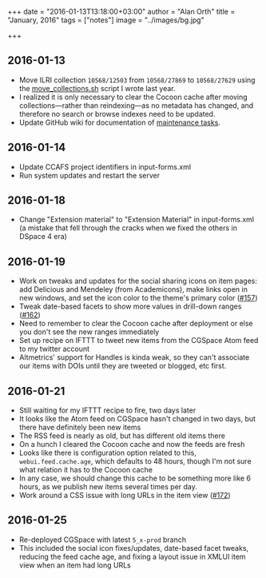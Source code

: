 +++
date = "2016-01-13T13:18:00+03:00"
author = "Alan Orth"
title = "January, 2016"
tags = ["notes"]
image = "../images/bg.jpg"

+++
## 2016-01-13

- Move ILRI collection `10568/12503` from `10568/27869` to `10568/27629` using the [move_collections.sh](https://gist.github.com/alanorth/392c4660e8b022d99dfa) script I wrote last year.
- I realized it is only necessary to clear the Cocoon cache after moving collections—rather than reindexing—as no metadata has changed, and therefore no search or browse indexes need to be updated.
- Update GitHub wiki for documentation of [maintenance tasks](https://github.com/ilri/DSpace/wiki/Maintenance-Tasks).

## 2016-01-14

- Update CCAFS project identifiers in input-forms.xml
- Run system updates and restart the server

## 2016-01-18

- Change "Extension material" to "Extension Material" in input-forms.xml (a mistake that fell through the cracks when we fixed the others in DSpace 4 era)

## 2016-01-19

- Work on tweaks and updates for the social sharing icons on item pages: add Delicious and Mendeley (from Academicons), make links open in new windows, and set the icon color to the theme's primary color ([#157](https://github.com/ilri/DSpace/issues/157))
- Tweak date-based facets to show more values in drill-down ranges ([#162](https://github.com/ilri/DSpace/issues/162))
- Need to remember to clear the Cocoon cache after deployment or else you don't see the new ranges immediately
- Set up recipe on IFTTT to tweet new items from the CGSpace Atom feed to my twitter account
- Altmetrics' support for Handles is kinda weak, so they can't associate our items with DOIs until they are tweeted or blogged, etc first.

## 2016-01-21

- Still waiting for my IFTTT recipe to fire, two days later
- It looks like the Atom feed on CGSpace hasn't changed in two days, but there have definitely been new items
- The RSS feed is nearly as old, but has different old items there
- On a hunch I cleared the Cocoon cache and now the feeds are fresh
- Looks like there is configuration option related to this, `webui.feed.cache.age`, which defaults to 48 hours, though I'm not sure what relation it has to the Cocoon cache
- In any case, we should change this cache to be something more like 6 hours, as we publish new items several times per day.
- Work around a CSS issue with long URLs in the item view ([#172](https://github.com/ilri/DSpace/issues/172))

## 2016-01-25

- Re-deployed CGSpace with latest `5_x-prod` branch
- This included the social icon fixes/updates, date-based facet tweaks, reducing the feed cache age, and fixing a layout issue in XMLUI item view when an item had long URLs
